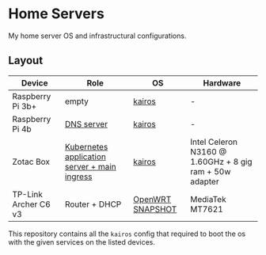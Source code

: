 # Home Servers

My home server OS and infrastructural configurations.

## Layout

| Device               | Role                                                                   | OS                                                               | Hardware                                                             |
|----------------------|------------------------------------------------------------------------|------------------------------------------------------------------|----------------------------------------------------------------------|
| Raspberry Pi 3b+     | empty                                        | [kairos](https://kairos.io)                                      | -                                                                    |
| Raspberry Pi 4b      | [DNS server](os-config/dns.yaml)             | [kairos](https://kairos.io)                                      | -                                                                    |
| Zotac Box            | [Kubernetes application server + main ingress](os-config/picloud.yaml) | [kairos](https://kairos.io)                                      | Intel Celeron N3160 @ 1.60GHz + 8 gig ram + 50w adapter              |
| TP-Link Archer C6 v3 | Router + DHCP                                                          | [OpenWRT SNAPSHOT](https://openwrt.org/toh/tp-link/archer_c6_v3) | MediaTek MT7621                                                      |

This repository contains all the `kairos` config that required to boot the os with the given services on the listed
devices.
